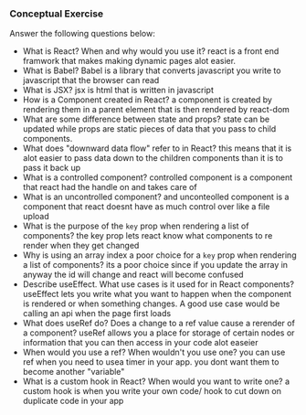 ### Conceptual Exercise

Answer the following questions below:

- What is React? When and why would you use it?
react is a front end framwork that makes making dynamic pages alot easier. 
- What is Babel?
Babel is a library that converts javascript you write to javascript that the browser can read
- What is JSX?
jsx is html that is written in javascript
- How is a Component created in React?
a component is created by rendering them in a parent element that is then rendered by react-dom
- What are some difference between state and props?
state can be updated while props are static pieces of data that you pass to child components.
- What does "downward data flow" refer to in React?
this means that it is alot easier to pass data down to the children components than it is to pass it back up
- What is a controlled component?
controlled component is a component that react had the handle on and takes care of
- What is an uncontrolled component?
and unconteolled component is a component that react doesnt have as much control over like a file upload
- What is the purpose of the `key` prop when rendering a list of components?
the key prop lets react know what components to re render when they get changed
- Why is using an array index a poor choice for a `key` prop when rendering a list of components?
its a poor choice since if you update the array in anyway the id will change and react will become confused
- Describe useEffect.  What use cases is it used for in React components?
useEffect lets you write what you want to happen when the component is rendered or when something changes. A good use case would be calling an api when the page first loads
- What does useRef do?  Does a change to a ref value cause a rerender of a component?
useRef allows you a place for storage of certain nodes or information that you can then access in  your code alot easeier
- When would you use a ref? When wouldn't you use one?
you can use ref when you need to usea  timer in your app. you dont want them to become another "variable"
- What is a custom hook in React? When would you want to write one?
a custom hook is when you write your own code/ hook to cut down on duplicate code in your app